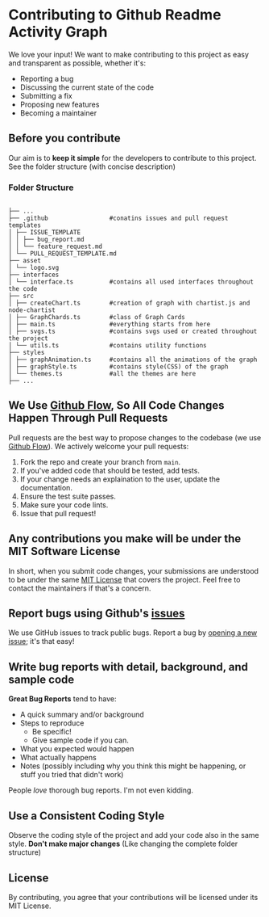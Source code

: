 # Contributing to Github Readme Activity Graph

We love your input! We want to make contributing to this project as easy and transparent as possible, whether it's:

- Reporting a bug
- Discussing the current state of the code
- Submitting a fix
- Proposing new features
- Becoming a maintainer

## Before you contribute

Our aim is to **keep it simple** for the developers to contribute to this project. See the folder structure (with concise description)

### Folder Structure

```

├── ...
├── .github                 #conatins issues and pull request templates
│ ├── ISSUE_TEMPLATE
│ │ ├── bug_report.md
│ │ └── feature_request.md
│ └── PULL_REQUEST_TEMPLATE.md
├── asset
│ └── logo.svg
├── interfaces
│ └── interface.ts          #contains all used interfaces throughout the code
├── src
│ ├── createChart.ts        #creation of graph with chartist.js and node-chartist
│ ├── GraphChards.ts        #class of Graph Cards
│ ├── main.ts               #everything starts from here
│ ├── svgs.ts               #contains svgs used or created throughout the project
│ └── utils.ts              #contains utility functions
├── styles
│ ├── graphAnimation.ts     #contains all the animations of the graph
│ ├── graphStyle.ts         #contains style(CSS) of the graph
│ └── themes.ts             #all the themes are here
├── ...

```

## We Use [Github Flow](https://guides.github.com/introduction/flow/index.html), So All Code Changes Happen Through Pull Requests

Pull requests are the best way to propose changes to the codebase (we use [Github Flow](https://guides.github.com/introduction/flow/index.html)). We actively welcome your pull requests:

1. Fork the repo and create your branch from `main`.
2. If you've added code that should be tested, add tests.
3. If your change needs an explaination to the user, update the documentation.
4. Ensure the test suite passes.
5. Make sure your code lints.
6. Issue that pull request!

## Any contributions you make will be under the MIT Software License

In short, when you submit code changes, your submissions are understood to be under the same [MIT License](http://choosealicense.com/licenses/mit/) that covers the project. Feel free to contact the maintainers if that's a concern.

## Report bugs using Github's [issues](https://github.com/briandk/transcriptase-atom/issues)

We use GitHub issues to track public bugs. Report a bug by [opening a new issue](../issues); it's that easy!

## Write bug reports with detail, background, and sample code

**Great Bug Reports** tend to have:

- A quick summary and/or background
- Steps to reproduce
  - Be specific!
  - Give sample code if you can.
- What you expected would happen
- What actually happens
- Notes (possibly including why you think this might be happening, or stuff you tried that didn't work)

People _love_ thorough bug reports. I'm not even kidding.

## Use a Consistent Coding Style

Observe the coding style of the project and add your code also in the same style.
**Don't make major changes** (Like changing the complete folder structure)

## License

By contributing, you agree that your contributions will be licensed under its MIT License.
